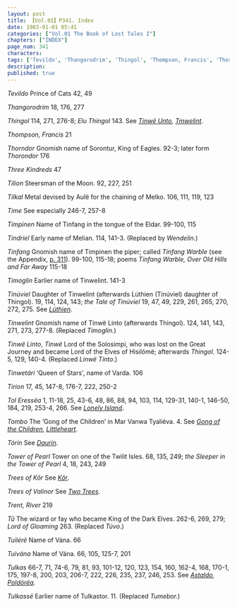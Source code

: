 ```yaml
---
layout: post
title: 【Vol.01】P341. Index
date: 1983-01-01 05:41
categories: ["Vol.01 The Book of Lost Tales I"]
chapters: ["INDEX"]
page_num: 341
characters: 
tags: ['Tevildo', 'Thangorodrim', 'Thingol', 'Thompson, Francis', 'Thorndor', 'Thorondor', 'Three Kindreds', 'Tilion', 'Tilkal', 'Time', 'Timpinen', 'Tindriel', 'Tinfang', 'Tinfang Warble', 'Timoglin', 'Tinúviel', 'the Tale of Tinúviel', 'Tinwelint', 'Tinwë Linto', 'Tinwë', 'Thingol', 'Tinwetári', 'Tirion', 'Tol Eressëa', 'Tombo', 'Tórin', 'Tower of Pearl', 'the Sleeper in the Tower of Pearl', 'Trees of Kôr', 'Trees of Valinor', 'Trent, River', 'Tû', 'Lord of Gloaming', 'Tuilérë', 'Tuivána', 'Tulkas', 'Tulkassë']
description: 
published: true
---
```


<I>Tevildo</I> Prince of Cats 42, 49

<I>Thangorodrim</I>    18, 176, 277

<I>Thingol</I> 114, 271, 276-8; <I>Elu Thingol</I> 143. See <I>[Tinwë Unto]({{site.baseurl}}/tags#Tinwë%20Unto), [Tmwelint]({{site.baseurl}}/tags#Tmwelint)</I>.

<I>Thompson, Francis</I> 21

<I>Thorndor</I> Gnomish name of Sorontur, King of Eagles. 92-3; later form <I>Thorondor</I> 176

<I>Three Kindreds</I> 47

<I>Tilion</I> Steersman of the Moon. 92, 227, 251

<I>Tilkal</I> Metal devised by Aulë for the chaining of Melko. 106, 111, 119, 123

<I>Time</I> See especially 246-7, 257-8

<I>Timpinen</I> Name of Tinfang in the tongue of the Eldar. 99-100, 115

<I>Tindriel</I> Early name of Melian. 114, 141-3. (Replaced by <I>Wendelin.</I>)

<I>Tinfang</I> Gnomish name of Timpinen the piper; called <I>Tinfang Warble</I> (see the Appendix, [p. 311]({{site.baseurl}}/vol01-p311)). 99-100, 115-18; poems <I>Tinfang Warble, Over Old Hills and Far Away</I> 115-18

<I>Timoglin</I> Earlier name of Tinwelint. 141-3

<I>Tinúviel</I> Daughter of Tinwelint (afterwards Lúthien (Tinúviel) daughter of Thingol). 19, 114, 124, 143; <I>the Tale of Tinúviel</I> 19, 47, 49, 229, 261, 265, 270, 272, 275. See <I>[Lúthien]({{site.baseurl}}/tags#Lúthien)</I>.

<I>Tinwelint</I> Gnomish name of Tinwë Linto (afterwards Thingol). 124, 141, 143, 271, 273, 277-8. (Replaced <I>Timoglin.</I>)

<I>Tinwë Linto</I>, <I>Tinwë</I> Lord of the Solosimpi, who was lost on the Great Journey and became Lord of the Elves of Hisilómë; afterwards <I>Thingol</I>. 124-5, 129, 140-4. (Replaced <I>Linwë Tinto</I>.)

<I>Tinwetári</I> ‘Queen of Stars', name of Varda. 106

<I>Tirion</I> 17, 45, 147-8, 176-7, 222, 250-2

<I>Tol Eressëa</I> 1, 11-18, 25, 43-6, 48, 86, 88, 94, 103, 114, 129-31, 140-1, 146-50, 184, 219, 253-4, 266. See <I>[Lonely Island]({{site.baseurl}}/tags#Lonely%20Island)</I>.

<I>Tombo</I> The ‘Gong of the Children’ in Mar Vanwa Tyaliéva. 4. See <I>[Gong of the Children]({{site.baseurl}}/tags#Gong%20of%20the%20Children), [Littleheart]({{site.baseurl}}/tags#Littleheart)</I>.

<I>Tórin</I> See <I>[Daurin]({{site.baseurl}}/tags#Daurin)</I>.

<I>Tower of Pearl</I> Tower on one of the Twilit Isles. 68, 135, 249; <I>the Sleeper in the Tower of Pearl</I> 4, 18, 243, 249

<I>Trees of Kôr</I> See <I>[Kôr]({{site.baseurl}}/tags#Kôr)</I>.

<I>Trees of Valinor</I> See <I>[Two Trees]({{site.baseurl}}/tags#Two%20Trees)</I>.

<I>Trent, River</I> 219

<I>Tû</I> The wizard or fay who became King of the Dark Elves. 262-6, 269, 279; <I>Lord of Gloaming</I> 263. (Replaced <I>Túvo</I>.)

<I>Tuilérë</I> Name of Vána. 66

<I>Tuivána</I> Name of Vána. 66, 105, 125-7, 201

<I>Tulkas</I> 66-7, 71, 74-6, 79, 81, 93, 101-12, 120, 123, 154, 160, 162-4, 168, 170-1, 175, 197-8, 200, 203, 206-7, 222, 226, 235, 237, 246, 253. See <I>[Astaldo]({{site.baseurl}}/tags#Astaldo), [Poldórëa]({{site.baseurl}}/tags#Poldórëa)</I>.

<I>Tulkassë</I> Earlier name of Tulkastor. 11. (Replaced <I>Tumebor.</I>)

